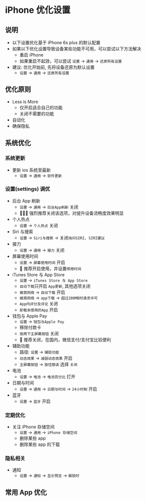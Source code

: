 # iPhone 优化设置

## 说明

-   以下设置优化基于 iPhone 6s plus 的默认配置
-   如果以下优化设置导致设备某些功能不可用，可以尝试以下方法解决
    -   重启 iPhone
    -   如果重启不起效，可以尝试 `设置` -> `通用` -> `还原所有设置`
-   建议: 优化开始前, 先将设备还原为默认设置
    -   `设置` -> `通用` -> `还原所有设置`

## 优化原则

-   Less is More
    -   仅开启适合自己的功能
    -   关闭不需要的功能
-   自动化
-   确保隐私

## 系统优化

### 系统更新

-   更新 ios 系统至最新
    -   `设置` -> `通用` -> `软件更新`

### 设置(settings) 调优

-   后台 App 刷新
    -   `设置` -> `通用` -> `后台App刷新` 关闭
    -   🌟🌟🌟 强烈推荐关闭该选项，对提升设备流畅度效果明显
-   个人热点
    -   `设置` -> `个人热点` 关闭
-   Siri 与搜索
    -   `设置` -> `Siri与搜索` -> 关闭`询问SIRI`、`SIRI建议`
-   接力
    -   `设置` -> `通用` -> `接力` 关闭
-   屏幕使用时间
    -   `设置` -> `屏幕使用时间` 开启
    -   🌟 推荐开启使用，并设置`停用时间`
-   iTunes Store 与 App Store
    -   `设置` -> `iTunes Store 与 App Store`
    -   `自动下载`只开启 `App更新`, 其他选项关闭
    -   `蜂窝网络` -> `自动下载` 开启
    -   `蜂窝网络` -> `app下载` -> `超过200MB时请求许可`
    -   `App内评分及评论` 关闭
    -   `卸载未使用的App` 开启
-   钱包与 Apple Pay
    -   `设置` -> `钱包与Apple Pay`
    -   移除付款卡
    -   `按两下主屏幕按钮` 关闭
    -   🌟 推荐关闭，在国内，微信支付/支付宝比较便利
-   辅助功能
    -   路径: `设置` -> `辅助功能`
    -   `动态效果` -> `减弱动态效果` 开启
    -   `主屏幕按钮` -> `按住朗读` 选择 `关闭`
-   电池
    -   `设置` -> `电池` -> `电池百分比` 打开
-   日期与时间
    -   `设置` -> `通用` -> `日期与时间` -> `24小时制` 开启
-   蓝牙
    -   `设置` -> `蓝牙` 开启

### 定期优化

-   关注 iPhone 存储空间
    -   `设置` -> `通用` -> `iPhone 存储空间`
    -   删除某些 app
    -   删除某些 app 的下载

### 隐私相关

-   通知
    -   `设置` -> `通知` -> `显示预览` -> `解锁时`

## 常用 App 优化
